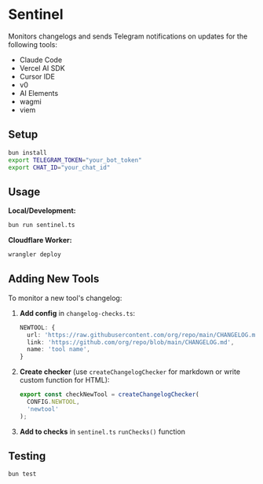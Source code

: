 # Sentinel

Monitors changelogs and sends Telegram notifications on updates for the following tools:

- Claude Code
- Vercel AI SDK
- Cursor IDE
- v0
- AI Elements
- wagmi
- viem

## Setup

```bash
bun install
export TELEGRAM_TOKEN="your_bot_token"
export CHAT_ID="your_chat_id"
```

## Usage

**Local/Development:**

```bash
bun run sentinel.ts
```

**Cloudflare Worker:**

```bash
wrangler deploy
```

## Adding New Tools

To monitor a new tool's changelog:

1. **Add config** in `changelog-checks.ts`:

   ```typescript
   NEWTOOL: {
     url: 'https://raw.githubusercontent.com/org/repo/main/CHANGELOG.md',
     link: 'https://github.com/org/repo/blob/main/CHANGELOG.md',
     name: 'tool name',
   }
   ```

2. **Create checker** (use `createChangelogChecker` for markdown or write custom function for HTML):

   ```typescript
   export const checkNewTool = createChangelogChecker(
     CONFIG.NEWTOOL,
     'newtool'
   );
   ```

3. **Add to checks** in `sentinel.ts` `runChecks()` function

## Testing

```bash
bun test
```

